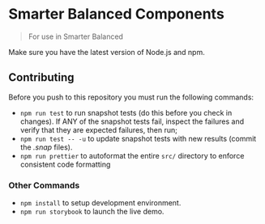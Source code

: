 # Smarter Balanced Components
> For use in Smarter Balanced

Make sure you have the latest version of Node.js and npm.

## Contributing

Before you push to this repository you must run the following commands:
- `npm run test` to run snapshot tests (do this before you check in changes).
If ANY of the snapshot tests fail, inspect the failures and verify that they are expected failures, then run;
- `npm run test -- -u` to update snapshot tests with new results (commit the *.snap* files).
- `npm run prettier` to autoformat the entire `src/` directory to enforce consistent code formatting

### Other Commands
- `npm install` to setup development environment.
- `npm run storybook` to launch the live demo.
